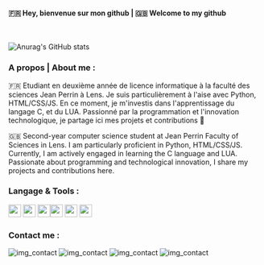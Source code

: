 #### 🇫🇷 Hey, bienvenue sur mon github | 🇬🇧 Welcome to my github
<br>

![Anurag's GitHub stats](https://github-readme-stats.vercel.app/api?username=GregAuRizzz&show_icons=true&theme=radical)

### A propos | About me :
🇫🇷 Etudiant en deuxième année de licence informatique à la faculté des sciences Jean Perrin à Lens. Je suis particulièrement à l'aise avec Python, HTML/CSS/JS. En ce moment, je m'investis dans l'apprentissage du langage C, et du LUA. Passionné par la programmation et l'innovation technologique, je partage ici mes projets et contributions 🚀

🇬🇧 Second-year computer science student at Jean Perrin Faculty of Sciences in Lens. I am particularly proficient in Python, HTML/CSS/JS. Currently, I am actively engaged in learning the C language and LUA. Passionate about programming and technological innovation, I share my projects and contributions here.



### Langage & Tools :
<img width="25px" src="https://cdn.jsdelivr.net/gh/devicons/devicon/icons/python/python-original.svg" /> <img width="25px" src="https://cdn.jsdelivr.net/gh/devicons/devicon/icons/html5/html5-original.svg" /> <img width="25px" src="https://cdn.jsdelivr.net/gh/devicons/devicon/icons/css3/css3-original.svg" /><img width="25px" src="https://cdn.jsdelivr.net/gh/devicons/devicon/icons/javascript/javascript-original.svg" /> <img width="25px" src="https://cdn.jsdelivr.net/gh/devicons/devicon/icons/lua/lua-original.svg" /> <img width="25px" src="https://cdn.jsdelivr.net/gh/devicons/devicon/icons/c/c-original.svg" /> <link width="25px" rel="stylesheet" href="https://cdn.jsdelivr.net/gh/devicons/devicon@v2.15.1/devicon.min.css">


          

          


### Contact me :
![img_contact]("ttps://cdn.jsdelivr.net/gh/devicons/devicon@v2.15.1/devicon.min.css")
![img_contact](.img/discord)
![img_contact](.img/discord)
![img_contact](.img/discord)
